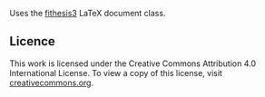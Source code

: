 Uses the [fithesis3](https://www.fi.muni.cz/lemma/projekty/fithesis3) LaTeX document class.

Licence
-------
This work is licensed under the Creative Commons Attribution 4.0 International License. To view a copy of this license, visit [creativecommons.org](http://creativecommons.org/licenses/by/4.0/).
